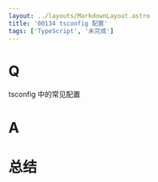 ```yaml
---
layout: ../layouts/MarkdownLayout.astro
title: '00134 tsconfig 配置'
tags: ['TypeScript', '未完成']
---
```


# Q

tsconfig 中的常见配置

# A



# 总结



<script>
  function func() {

  }
  
</script>